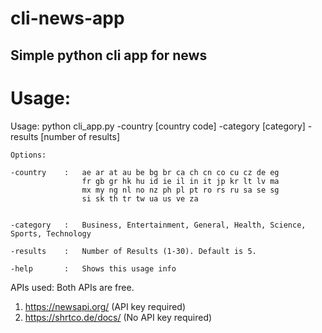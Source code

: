 # cli-news-app

## Simple python cli app for news

# Usage:
 
 Usage: python cli_app.py -country [country code] -category [category] -results [number of results]

	Options:

	-country	:	ae ar at au be bg br ca ch cn co cu cz de eg 
					fr gb gr hk hu id ie il in it jp kr lt lv ma 
					mx my ng nl no nz ph pl pt ro rs ru sa se sg 
					si sk th tr tw ua us ve za


	-category   :	Business, Entertainment, General, Health, Science, Sports, Technology

	-results    :	Number of Results (1-30). Default is 5.

	-help		:	Shows this usage info
  
APIs used:
Both APIs are free.
1. https://newsapi.org/ (API key required)
2. https://shrtco.de/docs/ (No API key required)

